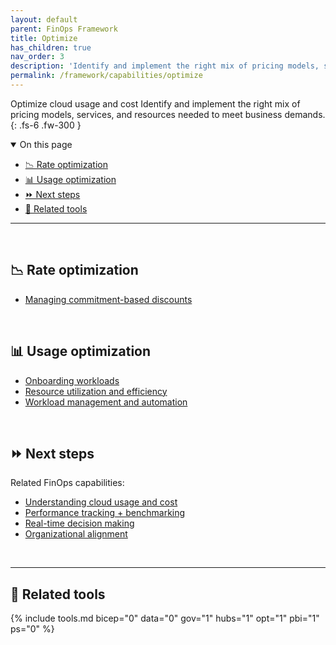 ```yaml
---
layout: default
parent: FinOps Framework
title: Optimize
has_children: true
nav_order: 3
description: 'Identify and implement the right mix of pricing models, services, and resources needed to meet business demands.'
permalink: /framework/capabilities/optimize
---
```


<span class="fs-9 d-block mb-4">Optimize cloud usage and cost</span>
Identify and implement the right mix of pricing models, services, and resources needed to meet business demands.
{: .fs-6 .fw-300 }

<details open markdown="1">
   <summary class="fs-2 text-uppercase">On this page</summary>

- [📉 Rate optimization](#-rate-optimization)
- [📊 Usage optimization](#-usage-optimization)
- [⏩ Next steps](#-next-steps)
- [🧰 Related tools](#-related-tools)

</details>

---

<br>

## 📉 Rate optimization

- [Managing commitment-based discounts](./commitment-discounts.md)

<br>

## 📊 Usage optimization

- [Onboarding workloads](../manage/onboarding.md)
- [Resource utilization and efficiency](./utilization-efficiency.md)
- [Workload management and automation](./workloads.md)

<br>

## ⏩ Next steps

Related FinOps capabilities:

- [Understanding cloud usage and cost](../understand/README.md)
- [Performance tracking + benchmarking](../quantify/README.md#performance-tracking-and-benchmarking)
- [Real-time decision making](../quantify/README.md#real-time-decision-making)
- [Organizational alignment](../manage/README.md)

<br>

---

## 🧰 Related tools

{% include tools.md bicep="0" data="0" gov="1" hubs="1" opt="1" pbi="1" ps="0" %}

<br>
